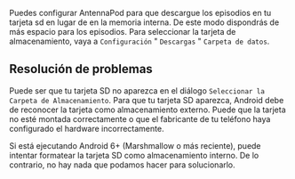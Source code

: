 Puedes configurar AntennaPod para que descargue los episodios en tu tarjeta sd en lugar de en la memoria interna. De este modo dispondrás de más espacio para los episodios. Para seleccionar la tarjeta de almacenamiento, vaya a `Configuración` " `Descargas` " `Carpeta de datos`.

## Resolución de problemas

Puede ser que tu tarjeta SD no aparezca en el diálogo `Seleccionar la Carpeta de Almacenamiento`. Para que tu tarjeta SD aparezca, Android debe de reconocer la tarjeta como almacenamiento externo. Puede que la tarjeta no esté montada correctamente o que el fabricante de tu teléfono haya configurado el hardware incorrectamente.

Si está ejecutando Android 6+ (Marshmallow o más reciente), puede intentar formatear la tarjeta SD como almacenamiento interno. De lo contrario, no hay nada que podamos hacer para solucionarlo.
